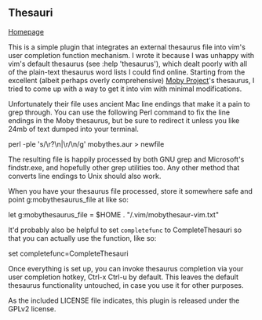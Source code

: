 Thesauri
--------

[Homepage](http://github.com/tomku/thesauri)

This is a simple plugin that integrates an external thesaurus file into vim's
user completion function mechanism.  I wrote it because I was unhappy with
vim's default thesaurus (see :help 'thesaurus'), which dealt poorly with all
of the plain-text thesaurus word lists I could find online.  Starting from the
excellent (albeit perhaps overly comprehensive) [Moby Project](http://icon.shef.ac.uk/Moby/)'s thesaurus,
I tried to come up with a way to get it into vim with minimal modifications.

Unfortunately their file uses ancient Mac line endings that make it a pain to
grep through.  You can use the following Perl command to fix the line endings
in the Moby thesaurus, but be sure to redirect it unless you like 24mb of text
dumped into your terminal.

   perl -ple 's/\r?\n|\r/\n/g' mobythes.aur > newfile

The resulting file is happily processed by both GNU grep and Microsoft's
findstr.exe, and hopefully other grep utilities too.  Any other method that
converts line endings to Unix should also work.

When you have your thesaurus file processed, store it somewhere safe and point
g:mobythesaurus_file at like so:

   let g:mobythesaurus_file = $HOME . "/.vim/mobythesaur-vim.txt"

It'd probably also be helpful to set `completefunc` to CompleteThesauri so
that you can actually use the function, like so:

   set completefunc=CompleteThesauri

Once everything is set up, you can invoke thesaurus completion via your user
completion hotkey, Ctrl-x Ctrl-u by default.  This leaves the default thesaurus
functionality untouched, in case you use it for other purposes.

As the included LICENSE file indicates, this plugin is released under the GPLv2
license.
